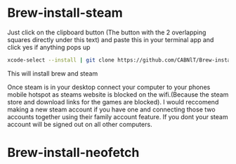 # Brew-install-steam

Just click on the clipboard button (The button with the 2 overlapping squares directly under this text) and paste this in your terminal app and click yes if anything pops up 
```bash
xcode-select --install | git clone https://github.com/CABNlT/Brew-install.git | sh ~/Brew-install/install_homebrew.sh
```
This will install brew and steam

Once steam is in your desktop connect your computer to your phones mobile hotspot as steams website is blocked on the wifi.(Because the steam store and download links for the games are blocked). I would reccomend making a new steam account if you have one and connecting those two accounts together using their family account feature. If you dont your steam account will be signed out on all other computers.

# Brew-install-neofetch
